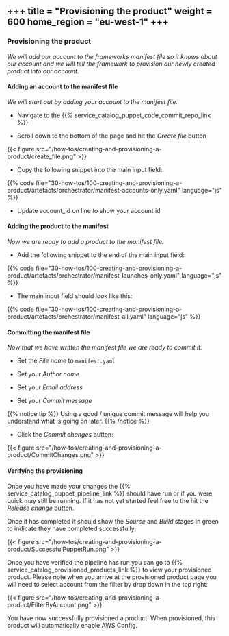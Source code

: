 +++
title = "Provisioning the product"
weight = 600
home_region = "eu-west-1"
+++
---

### Provisioning the product


_We will add our account to the frameworks manifest file so it knows about our account and we will tell the framework to
provision our newly created product into our account._


#### Adding an account to the manifest file

_We will start out by adding your account to the manifest file._

- Navigate to the {{% service_catalog_puppet_code_commit_repo_link %}}


- Scroll down to the bottom of the page and hit the *Create file* button

{{< figure src="/how-tos/creating-and-provisioning-a-product/create_file.png" >}}

- Copy the following snippet into the main input field:

 {{% code file="30-how-tos/100-creating-and-provisioning-a-product/artefacts/orchestrator/manifest-accounts-only.yaml" language="js" %}}
 
- Update account_id on line to show your account id


#### Adding the product to the manifest

_Now we are ready to add a product to the manifest file._

- Add the following snippet to the end of the main input field:

 {{% code file="30-how-tos/100-creating-and-provisioning-a-product/artefacts/orchestrator/manifest-launches-only.yaml" language="js" %}}


- The main input field should look like this:

 {{% code file="30-how-tos/100-creating-and-provisioning-a-product/artefacts/orchestrator/manifest-all.yaml" language="js" %}}


#### Committing the manifest file

_Now that we have written the manifest file we are ready to commit it._

- Set the *File name* to `manifest.yaml`

- Set your *Author name*
- Set your *Email address*
- Set your *Commit message*

{{% notice tip %}}
Using a good / unique commit message will help you understand what is going on later.
{{% /notice %}}


- Click the *Commit changes* button:

{{< figure src="/how-tos/creating-and-provisioning-a-product/CommitChanges.png" >}}


#### Verifying the provisioning


Once you have made your changes the {{% service_catalog_puppet_pipeline_link %}} should have run or if you were quick 
may still be running.  If it has not yet started feel free to the hit the *Release change* button.

Once it has completed it should show the *Source* and *Build* stages in green to indicate they have completed 
successfully:

{{< figure src="/how-tos/creating-and-provisioning-a-product/SuccessfulPuppetRun.png" >}}

Once you have verified the pipeline has run you can go to {{% service_catalog_provisioned_products_link %}} to view your 
provisioned product.  Please note when you arrive at the provisioned product page you will need to select account from 
the filter by drop down in the top right:

{{< figure src="/how-tos/creating-and-provisioning-a-product/FilterByAccount.png" >}}

You have now successfully provisioned a product! When provisioned, this product will automatically enable AWS Config.
